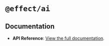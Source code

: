 # `@effect/ai`

## Documentation

- **API Reference**: [View the full documentation](https://effect-ts.github.io/effect/docs/ai/ai).
